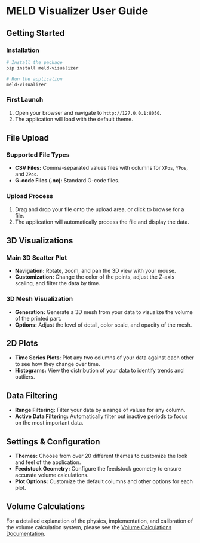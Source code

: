 # MELD Visualizer User Guide

## Getting Started

### Installation

```bash
# Install the package
pip install meld-visualizer

# Run the application
meld-visualizer
```

### First Launch

1.  Open your browser and navigate to `http://127.0.0.1:8050`.
2.  The application will load with the default theme.

## File Upload

### Supported File Types

- **CSV Files:** Comma-separated values files with columns for `XPos`, `YPos`, and `ZPos`.
- **G-code Files (.nc):** Standard G-code files.

### Upload Process

1.  Drag and drop your file onto the upload area, or click to browse for a file.
2.  The application will automatically process the file and display the data.

## 3D Visualizations

### Main 3D Scatter Plot

- **Navigation:** Rotate, zoom, and pan the 3D view with your mouse.
- **Customization:** Change the color of the points, adjust the Z-axis scaling, and filter the data by time.

### 3D Mesh Visualization

- **Generation:** Generate a 3D mesh from your data to visualize the volume of the printed part.
- **Options:** Adjust the level of detail, color scale, and opacity of the mesh.

## 2D Plots

- **Time Series Plots:** Plot any two columns of your data against each other to see how they change over time.
- **Histograms:** View the distribution of your data to identify trends and outliers.

## Data Filtering

- **Range Filtering:** Filter your data by a range of values for any column.
- **Active Data Filtering:** Automatically filter out inactive periods to focus on the most important data.

## Settings & Configuration

- **Themes:** Choose from over 20 different themes to customize the look and feel of the application.
- **Feedstock Geometry:** Configure the feedstock geometry to ensure accurate volume calculations.
- **Plot Options:** Customize the default columns and other options for each plot.

## Volume Calculations

For a detailed explanation of the physics, implementation, and calibration of the volume calculation system, please see the [Volume Calculations Documentation](../VOLUME_CALCULATIONS.md).
